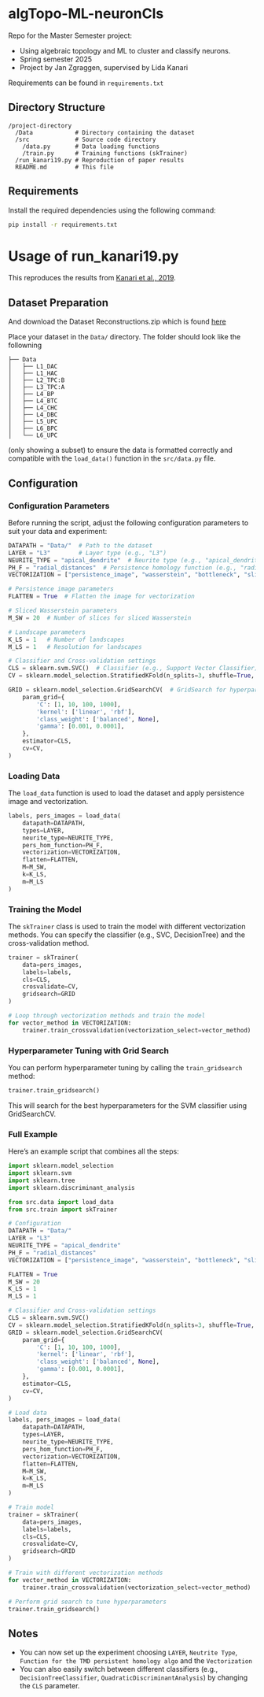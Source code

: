 # algTopo-ML-neuronCls

Repo for the Master Semester project: 
  - Using algebraic topology and ML to cluster and classify neurons. 
  - Spring semester 2025
  - Project by Jan Zgraggen, supervised by Lida Kanari 
  
Requirements can be found in `requirements.txt`

## Directory Structure


```
/project-directory
  /Data            # Directory containing the dataset
  /src             # Source code directory
    /data.py       # Data loading functions
    /train.py      # Training functions (skTrainer)
  /run_kanari19.py # Reproduction of paper results
  README.md        # This file
```

## Requirements

Install the required dependencies using the following command:

```bash
pip install -r requirements.txt
```

# Usage of run_kanari19.py
This reproduces the results from [Kanari et al., 2019](https://academic.oup.com/cercor/article/29/4/1719/5304727).


## Dataset Preparation
And download the Dataset Reconstructions.zip which is found [here](https://zenodo.org/record/5909613#.YygtAmxBw5k)

Place your dataset in the `Data/` directory. The folder should look like the followning
```
├── Data
│   ├── L1_DAC
│   ├── L1_HAC
│   ├── L2_TPC:B
│   ├── L3_TPC:A
│   ├── L4_BP
│   ├── L4_BTC
│   ├── L4_CHC
│   ├── L4_DBC
│   ├── L5_UPC
│   ├── L6_BPC
│   └── L6_UPC
```
(only showing a subset)
to ensure the data is formatted correctly and compatible with the `load_data()` function in the `src/data.py` file.

## Configuration

### Configuration Parameters
Before running the script, adjust the following configuration parameters to suit your data and experiment:

```python
DATAPATH = "Data/"  # Path to the dataset
LAYER = "L3"        # Layer type (e.g., "L3")
NEURITE_TYPE = "apical_dendrite"  # Neurite type (e.g., "apical_dendrite")
PH_F = "radial_distances"  # Persistence homology function (e.g., "radial_distances")
VECTORIZATION = ["persistence_image", "wasserstein", "bottleneck", "sliced_wasserstein", "landscape"]  # List of vectorization methods

# Persistence image parameters
FLATTEN = True  # Flatten the image for vectorization

# Sliced Wasserstein parameters
M_SW = 20  # Number of slices for sliced Wasserstein

# Landscape parameters
K_LS = 1   # Number of landscapes
M_LS = 1   # Resolution for landscapes

# Classifier and Cross-validation settings
CLS = sklearn.svm.SVC()  # Classifier (e.g., Support Vector Classifier)
CV = sklearn.model_selection.StratifiedKFold(n_splits=3, shuffle=True, random_state=42)  # Cross-validation settings

GRID = sklearn.model_selection.GridSearchCV(  # GridSearch for hyperparameter tuning
    param_grid={
        'C': [1, 10, 100, 1000],
        'kernel': ['linear', 'rbf'],
        'class_weight': ['balanced', None],
        'gamma': [0.001, 0.0001],
    },
    estimator=CLS,
    cv=CV,
)
```

### Loading Data

The `load_data` function is used to load the dataset and apply persistence image and vectorization.

```python
labels, pers_images = load_data(
    datapath=DATAPATH,
    types=LAYER,
    neurite_type=NEURITE_TYPE,
    pers_hom_function=PH_F,
    vectorization=VECTORIZATION,
    flatten=FLATTEN,
    M=M_SW,
    k=K_LS,
    m=M_LS
)
```

### Training the Model

The `skTrainer` class is used to train the model with different vectorization methods. You can specify the classifier (e.g., SVC, DecisionTree) and the cross-validation method.

```python
trainer = skTrainer(
    data=pers_images,
    labels=labels,
    cls=CLS,
    crosvalidate=CV,
    gridsearch=GRID
)

# Loop through vectorization methods and train the model
for vector_method in VECTORIZATION:
    trainer.train_crossvalidation(vectorization_select=vector_method)
```

### Hyperparameter Tuning with Grid Search

You can perform hyperparameter tuning by calling the `train_gridsearch` method:

```python
trainer.train_gridsearch()
```

This will search for the best hyperparameters for the SVM classifier using GridSearchCV.

### Full Example

Here’s an example script that combines all the steps:

```python
import sklearn.model_selection
import sklearn.svm
import sklearn.tree
import sklearn.discriminant_analysis

from src.data import load_data
from src.train import skTrainer

# Configuration
DATAPATH = "Data/"
LAYER = "L3"
NEURITE_TYPE = "apical_dendrite"
PH_F = "radial_distances"
VECTORIZATION = ["persistence_image", "wasserstein", "bottleneck", "sliced_wasserstein", "landscape"]

FLATTEN = True
M_SW = 20
K_LS = 1
M_LS = 1

# Classifier and Cross-validation settings
CLS = sklearn.svm.SVC()
CV = sklearn.model_selection.StratifiedKFold(n_splits=3, shuffle=True, random_state=42)
GRID = sklearn.model_selection.GridSearchCV(
    param_grid={
        'C': [1, 10, 100, 1000],
        'kernel': ['linear', 'rbf'],
        'class_weight': ['balanced', None],
        'gamma': [0.001, 0.0001],
    },
    estimator=CLS,
    cv=CV,
)

# Load data
labels, pers_images = load_data(
    datapath=DATAPATH,
    types=LAYER,
    neurite_type=NEURITE_TYPE,
    pers_hom_function=PH_F,
    vectorization=VECTORIZATION,
    flatten=FLATTEN,
    M=M_SW,
    k=K_LS,
    m=M_LS
)

# Train model
trainer = skTrainer(
    data=pers_images,
    labels=labels,
    cls=CLS,
    crosvalidate=CV,
    gridsearch=GRID
)

# Train with different vectorization methods
for vector_method in VECTORIZATION:
    trainer.train_crossvalidation(vectorization_select=vector_method)

# Perform grid search to tune hyperparameters
trainer.train_gridsearch()
```

## Notes

- You can now set up the experiment choosing `LAYER`, `Neutrite Type`, `Function for the TMD persistent homology algo`
and the `Vectorization`
- You can also easily switch between different classifiers (e.g., `DecisionTreeClassifier`, `QuadraticDiscriminantAnalysis`) by changing the `CLS` parameter.
```
